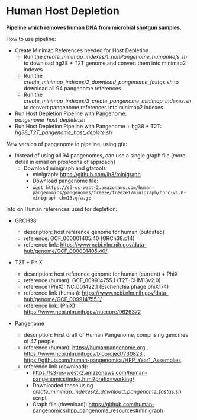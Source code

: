 # Human Host Depletion

**Pipeline which removes human DNA from microbial shotgun samples.**

How to use pipeline:
- Create Minimap References needed for Host Depletion  
	- Run the *create_minimap_indexes/1_nonPangenome_humanRefs.sh* to download hg38 + T2T genome and convert them into minimap2 indexes  
  	- Run the *create_minimap_indexes/2_download_pangenome_fastqs.sh* to download all 94 pangenome references  
  	- Run the *create_minimap_indexes/3_create_pangenome_minimap_indexes.sh* to convert pangenome references into minimap2 indexes  
- Run Host Depletion Pipeline with Pangenome: *pangenome_host_deplete.sh*  
- Run Host Depletion Pipeline with Pangenome + hg38 + T2T: *hg38_T2T_pangenome_host_deplete.sh*

*New* version of pangenome in pipeline, using gfa:
- Instead of using all 94 pangenomes, can use a single graph file (more detail in email on pros/cons of approach)
	- Download minigraph and gfatools
 		- minigraph: https://github.com/lh3/minigraph
        - Download pangenome file:
		- `wget https://s3-us-west-2.amazonaws.com/human-pangenomics/pangenomes/freeze/freeze1/minigraph/hprc-v1.0-minigraph-chm13.gfa.gz`

Info on Human references used for depletion:

- GRCH38
	- description: host reference genome for human (outdated)
	- reference: GCF_000001405.40 (GRCh38.p14)
	- reference link: https://www.ncbi.nlm.nih.gov/data-hub/genome/GCF_000001405.40/

- T2T + PhiX
	- description: host reference genome for human (current) + PhiX
	- reference (human): GCF_009914755.1 (T2T-CHM13v2.0)
	- reference (PhiX): NC_001422.1 (Escherichia phage phiX174)
	- reference link (human): https://www.ncbi.nlm.nih.gov/data-hub/genome/GCF_009914755.1/
	- reference link: (PhiX): https://www.ncbi.nlm.nih.gov/nuccore/9626372

- Pangenome
	- description: First draft of Human Pangenome, comprising genomes of 47 people
	- reference (human): https://humanpangenome.org , https://www.ncbi.nlm.nih.gov/bioproject/730823 , https://github.com/human-pangenomics/HPP_Year1_Assemblies
	- reference link (download): 
		- https://s3-us-west-2.amazonaws.com/human-pangenomics/index.html?prefix=working/
		- Downloaded these using *create_minimap_indexes/2_download_pangenome_fastqs.sh* script
    	- Graph file (download): https://github.com/human-pangenomics/hpp_pangenome_resources#minigraph
